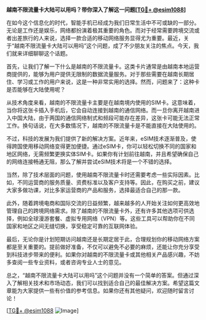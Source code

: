 **越南不限流量卡大陆可以用吗？带你深入了解这一问题[[TG💪+ @esim1088](https://t.me/s/esim1088)]**

在如今这个信息化的时代，智能手机已经成为我们日常生活中不可或缺的一部分。无论是工作还是娱乐，网络都扮演着极其重要的角色。而对于经常需要跨境交流或者出差旅行的人来说，选择一款合适的移动网络服务显得尤为重要。最近，关于“越南不限流量卡大陆可以用吗”这个问题，成了不少朋友关注的焦点。今天，我们就来详细聊聊这个话题。

首先，让我们了解一下什么是越南的不限流量卡。这类卡片通常是由越南本地运营商提供的，能够为用户提供无限制的数据流量服务。对于那些需要在越南长期居住、学习或工作的用户来说，这是一种非常实用的选择。然而，问题来了：这种卡是否能够在大陆使用呢？

从技术角度来看，越南的不限流量卡主要是在越南境内使用的SIM卡。这意味着，当你将这张卡插入手机后，它会自动连接到越南的通信网络。而一旦你离开越南进入中国大陆，由于两国的通信网络制式和频段可能存在差异，这张卡可能无法正常工作。换句话说，在大多数情况下，越南的不限流量卡是不能直接在大陆使用的。

不过，科技的发展为我们提供了新的解决方案。近年来，eSIM技术逐渐普及，使得跨国使用移动网络变得更加便捷。通过eSIM卡，你可以轻松切换不同的国家和地区网络，无需频繁更换实体SIM卡。如果你有计划前往越南，并且希望确保自己的网络连接畅通无阻，那么了解并尝试eSIM技术将是一个不错的选择。

当然，除了技术层面的问题，使用越南不限流量卡时还需要考虑一些实际因素。比如，不同运营商的服务质量、资费标准以及客户支持等。因此，在购买之前，建议大家多做功课，对比多家运营商的产品和服务，选择最适合自己的那一款。

此外，随着跨境电商和国际交流的日益频繁，越来越多的人开始关注如何更高效地管理自己的跨境网络需求。除了越南的不限流量卡外，还有许多其他选项可供选择，例如全球漫游套餐、虚拟专用网络（VPN）等。这些工具可以帮助你在不同国家和地区之间无缝切换，享受稳定可靠的互联网体验。

最后，无论你是计划短期访问越南还是长期定居于此，合理规划你的移动网络方案都是至关重要的。提前做好准备，不仅可以避免不必要的麻烦，还能让你充分享受到科技进步带来的便利。如果你对越南的不限流量卡或其他相关产品感兴趣，不妨多查阅一些专业资料，或者咨询专业人士的意见。

总之，“越南不限流量卡大陆可以用吗”这个问题并没有一个简单的答案。但通过深入了解相关技术和市场动态，我们可以找到适合自己的最佳解决方案。希望这篇文章能为大家提供一些有价值的参考信息。如果你还有其他疑问，欢迎随时留言讨论！

[[TG💪+ @esim1088](https://t.me/s/esim1088) ![Image](https://i.postimg.cc/4NQfJmqS/Snipaste-2025-05-13-00-14-12.png)]
